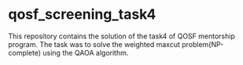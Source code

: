 # qosf_screening_task4
This repository contains the solution of the task4 of QOSF mentorship program. The task was to solve the weighted maxcut problem(NP-complete) using the QAOA algorithm.
